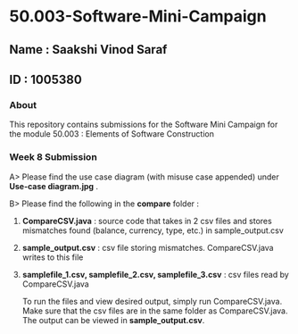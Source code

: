 # 50.003-Software-Mini-Campaign

## Name : Saakshi Vinod Saraf 
## ID   : 1005380

### About
This repository contains submissions for the Software Mini Campaign for the module 50.003 : Elements of Software Construction  

### Week 8 Submission

A> Please find the use case diagram (with misuse case appended) under __Use-case diagram.jpg__ .

B> Please find the following in the __compare__ folder :
1. __CompareCSV.java__ : source code that takes in 2 csv files and stores mismatches found (balance, currency, type, etc.) in sample_output.csv
2. __sample_output.csv__ : csv file storing mismatches. CompareCSV.java writes to this file
3. __samplefile_1.csv, samplefile_2.csv, samplefile_3.csv__ : csv files read by CompareCSV.java

   To run the files and view desired output, simply run CompareCSV.java. Make sure that the csv files are in the same folder as CompareCSV.java.
   The output can be viewed in __sample_output.csv__. 
